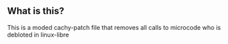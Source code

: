 ## What is this?
This is a moded cachy-patch file that removes all calls to microcode who is debloted in linux-libre
